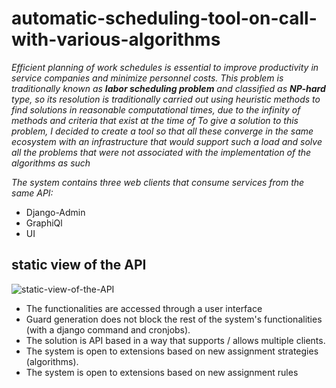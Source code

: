 # automatic-scheduling-tool-on-call-with-various-algorithms
_Efficient planning of work schedules is essential to improve productivity in service companies and minimize personnel costs. This problem is traditionally known as **labor scheduling problem** and classified as **NP-hard** type, so its resolution is traditionally carried out using heuristic methods to find solutions in reasonable computational times, due to the infinity of methods and criteria that exist at the time of To give a solution to this problem, I decided to create a tool so that all these converge in the same ecosystem with an infrastructure that would support such a load and solve all the problems that were not associated with the implementation of the algorithms as such_

_The system contains three web clients that consume services from the same API:_
  - Django-Admin 
  - GraphiQl 
  - UI
  
## static view of the API
![static-view-of-the-API](https://drive.google.com/uc?export=view&id=1VuI91H1KZZ19PdV1doVZjYOvAqRcNCmC)

  - The functionalities are accessed through a user interface
  - Guard generation does not block the rest of the system's functionalities (with a django command and cronjobs).
  - The solution is API based in a way that supports / allows multiple clients.
  - The system is open to extensions based on new assignment strategies (algorithms).
  - The system is open to extensions based on new assignment rules
